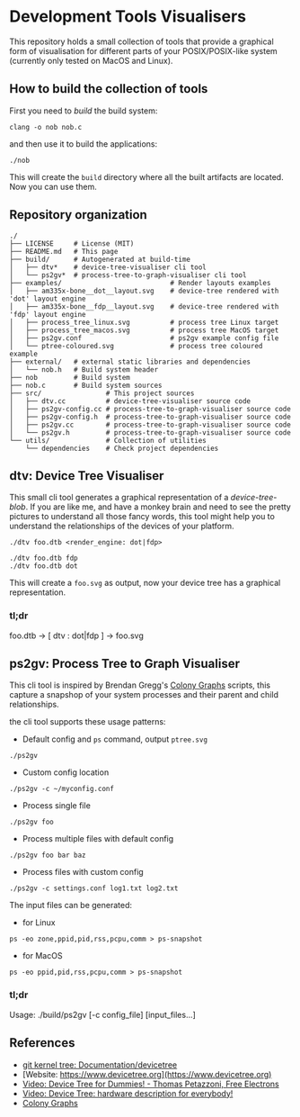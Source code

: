 # Development Tools Visualisers

This repository holds a small collection of tools that provide a graphical form of visualisation for different parts of your POSIX/POSIX-like system (currently only tested on MacOS and Linux).

## How to build the collection of tools

First you need to *build* the build system:

```shell
clang -o nob nob.c
```

and then use it to build the applications:

```shell
./nob
```

This will create the `build` directory where all the built artifacts are located. Now you can use them.

## Repository organization

```shell
./
├── LICENSE     # License (MIT)
├── README.md   # This page
├── build/      # Autogenerated at build-time
│   ├── dtv*    # device-tree-visualiser cli tool
│   └── ps2gv*  # process-tree-to-graph-visualiser cli tool
├── examples/                           # Render layouts examples
│   ├── am335x-bone__dot__layout.svg    # device-tree rendered with 'dot' layout engine
│   ├── am335x-bone__fdp__layout.svg    # device-tree rendered with 'fdp' layout engine
│   ├── process_tree_linux.svg          # process tree Linux target
│   ├── process_tree_macos.svg          # process tree MacOS target
│   ├── ps2gv.conf                      # ps2gv example config file
│   └── ptree-coloured.svg              # process tree coloured example
├── external/   # external static libraries and dependencies
│   └── nob.h   # Build system header
├── nob         # Build system
├── nob.c       # Build system sources
├── src/                # This project sources
│   ├── dtv.cc          # device-tree-visualiser source code
│   ├── ps2gv-config.cc # process-tree-to-graph-visualiser source code
│   ├── ps2gv-config.h  # process-tree-to-graph-visualiser source code
│   ├── ps2gv.cc        # process-tree-to-graph-visualiser source code
│   └── ps2gv.h         # process-tree-to-graph-visualiser source code
└── utils/              # Collection of utilities
    └── dependencies    # Check project dependencies
```

## dtv: Device Tree Visualiser

This small cli tool generates a graphical representation of a *device-tree-blob*. If you are like me, and have a monkey brain and need to see the pretty pictures to understand all those fancy words, this tool might help you to understand the relationships of the devices of your platform.


```shell
./dtv foo.dtb <render_engine: dot|fdp>

./dtv foo.dtb fdp
./dtv foo.dtb dot
```

This will create a `foo.svg` as output, now your device tree has a graphical representation.

### tl;dr

foo.dtb -> [ dtv : dot|fdp ] -> foo.svg

## ps2gv: Process Tree to Graph Visualiser

This cli tool is inspired by Brendan Gregg's [Colony Graphs](https://www.brendangregg.com/colonygraphs.html) scripts, this capture a snapshop of your system processes and their parent and child relationships.

the cli tool supports these usage patterns:

- Default config and `ps` command, output `ptree.svg`

```shell
./ps2gv
```

- Custom config location

```shell
./ps2gv -c ~/myconfig.conf
```

- Process single file

```shell
./ps2gv foo
```

- Process multiple files with default config

```shell
./ps2gv foo bar baz
```

- Process files with custom config

```shell
./ps2gv -c settings.conf log1.txt log2.txt
```

The input files can be generated:

- for Linux

```shell
ps -eo zone,ppid,pid,rss,pcpu,comm > ps-snapshot
```

- for MacOS

```shell
ps -eo ppid,pid,rss,pcpu,comm > ps-snapshot
```

### tl;dr

Usage: ./build/ps2gv [-c config_file] [input_files...]

## References

- [git kernel tree: Documentation/devicetree](https://web.git.kernel.org/pub/scm/linux/kernel/git/torvalds/linux.git/tree/Documentation/devicetree)
- [Website: https://www.devicetree.org](https://www.devicetree.org)
- [Video: Device Tree for Dummies! - Thomas Petazzoni, Free Electrons](https://youtu.be/m_NyYEBxfn8?si=gxfQnGGdv6R7iz1e)
- [Video: Device Tree: hardware description for everybody!](https://youtu.be/Nz6aBffv-Ek?si=vWhUn6WJIg9Tt-xT)
- [Colony Graphs](https://www.brendangregg.com/colonygraphs.html)
